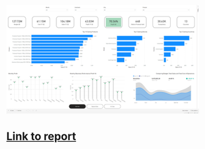 ![Overview](https://github.com/dataopskenn/pbi-report-samples/blob/main/business_performance_report_1/Screenshot%20(140).png)
# [Link to report](https://app.powerbi.com/view?r=eyJrIjoiMTg1OTVkYjctNTI4Yi00MGI5LThjNWEtNjA5Yzg2ZGMwOGNiIiwidCI6IjliNTk3NjNmLTc2NDktNDM0Zi1iNGJmLWRmYTg3NGU4OGY4NyJ9)
